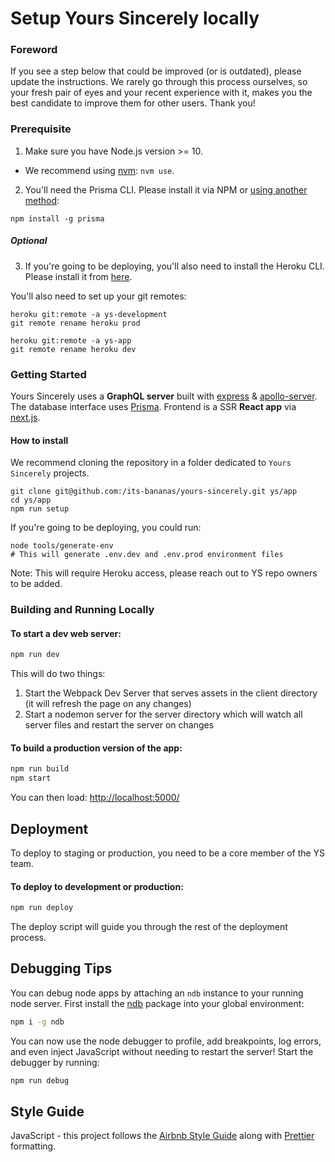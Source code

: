 # Setup Yours Sincerely locally

### Foreword

If you see a step below that could be improved (or is outdated), please update the instructions. We rarely go through this process ourselves, so your fresh pair of eyes and your recent experience with it, makes you the best candidate to improve them for other users. Thank you!

### Prerequisite

1. Make sure you have Node.js version >= 10.

- We recommend using [nvm](https://github.com/creationix/nvm): `nvm use`.

2. You'll need the Prisma CLI. Please install it via NPM or [using another method](https://www.prisma.io/docs/prisma-cli-and-configuration/using-the-prisma-cli-alx4/#installation):

```
npm install -g prisma
```

##### Optional

3. If you're going to be deploying, you'll also need to install the Heroku CLI. Please install it from [here](https://devcenter.heroku.com/articles/heroku-cli#download-and-install).

You'll also need to set up your git remotes:
```
heroku git:remote -a ys-development
git remote rename heroku prod

heroku git:remote -a ys-app
git remote rename heroku dev
```

### Getting Started

Yours Sincerely uses a **GraphQL server** built with [express](https://github.com/expressjs/express) & [apollo-server](https://github.com/apollographql/apollo-server). The database interface uses [Prisma](https://github.com/prisma/prisma). Frontend is a SSR **React app** via [next.js](https://github.com/zeit/next.js).

#### How to install

We recommend cloning the repository in a folder dedicated to `Yours Sincerely` projects.

```
git clone git@github.com:/its-bananas/yours-sincerely.git ys/app
cd ys/app
npm run setup
```

If you're going to be deploying, you could run:
```
node tools/generate-env
# This will generate .env.dev and .env.prod environment files
```
Note: This will require Heroku access, please reach out to YS repo owners to be added.

### Building and Running Locally

#### To start a dev web server:

```bash
npm run dev
```

This will do two things:

1.  Start the Webpack Dev Server that serves assets in the client directory (it will refresh the page on any changes)
2.  Start a nodemon server for the server directory which will watch all server files and restart the server on changes

#### To build a production version of the app:

```bash
npm run build
npm start
```

You can then load: [http://localhost:5000/](http://localhost:5000/)

## Deployment

To deploy to staging or production, you need to be a core member of the YS team.

#### To deploy to development or production:

```bash
npm run deploy
```

The deploy script will guide you through the rest of the deployment process.

## Debugging Tips

You can debug node apps by attaching an `ndb` instance to your running node server. First install the
[ndb](https://www.npmjs.com/package/ndb) package into your global environment:

```bash
npm i -g ndb
```

You can now use the node debugger to profile, add breakpoints, log errors, and even inject JavaScript
without needing to restart the server! Start the debugger by running:

```bash
npm run debug
```

## Style Guide

JavaScript - this project follows the [Airbnb Style Guide](https://github.com/airbnb/javascript) along with [Prettier](https://prettier.io/) formatting.
